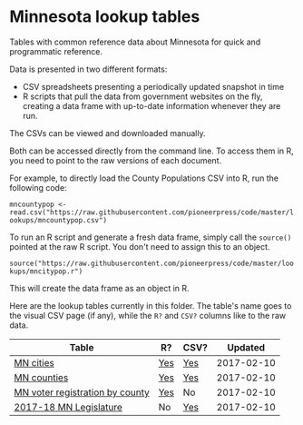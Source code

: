 # Minnesota lookup tables

Tables with common reference data about Minnesota for quick and programmatic reference. 

Data is presented in two different formats:

- CSV spreadsheets presenting a periodically updated snapshot in time
- R scripts that pull the data from government websites on the fly, creating a data frame with up-to-date information whenever they are run.

The CSVs can be viewed and downloaded manually.

Both can be accessed directly from the command line. To access them in R, you need to point to the raw versions of each document.

For example, to directly load the County Populations CSV into R, run the following code:

`mncountypop <- read.csv("https://raw.githubusercontent.com/pioneerpress/code/master/lookups/mncountypop.csv")`

To run an R script and generate a fresh data frame, simply call the `source()` pointed at the raw R script. You don't need to assign this to an object.

`source("https://raw.githubusercontent.com/pioneerpress/code/master/lookups/mncitypop.r")`

This will create the data frame as an object in R.

Here are the lookup tables currently in this folder. The table's name goes to the visual CSV page (if any), while the `R?` and `CSV?` columns like to the raw data.

Table | R? | CSV? | Updated
-------------|---|---|---- 
[MN cities](https://github.com/pioneerpress/code/blob/master/lookups/mncitypop.csv) | [Yes](https://raw.githubusercontent.com/pioneerpress/code/master/lookups/mncitypop.r) | [Yes](https://raw.githubusercontent.com/pioneerpress/code/master/lookups/mncitypop.csv) | 2017-02-10
[MN counties](https://github.com/pioneerpress/code/blob/master/lookups/mncountypop.csv) | [Yes](https://raw.githubusercontent.com/pioneerpress/code/master/lookups/mncountypop.r) | [Yes](https://raw.githubusercontent.com/pioneerpress/code/master/lookups/mncountypop.csv) | 2017-02-10
[MN voter registration by county]() | [Yes](https://raw.githubusercontent.com/pioneerpress/code/master/lookups/mnvoterreg.r) | No  | 2017-02-10
[2017-18 MN Legislature](https://github.com/pioneerpress/code/blob/master/lookups/mnleg17.csv) | No | [Yes](https://raw.githubusercontent.com/pioneerpress/code/master/lookups/mnleg17.csv) | 2017-02-10
